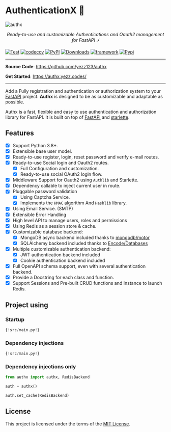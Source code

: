 # AuthenticationX 💫

![authx](https://user-images.githubusercontent.com/52716203/136962014-280d82b0-0640-4ee5-9a11-b451b338f6d8.png)

<p align="center">
    <em>Ready-to-use and customizable Authentications and Oauth2 management for FastAPI ⚡</em>
</p>

[![Test](https://github.com/yezz123/authx/actions/workflows/test.yml/badge.svg)](https://github.com/yezz123/authx/actions/workflows/test.yml)
[![codecov](https://codecov.io/gh/yezz123/AuthX/branch/main/graph/badge.svg?token=3j5znCNzDp)](https://codecov.io/gh/yezz123/AuthX)
[![PyPI](https://badge.fury.io/py/authx.svg)](https://badge.fury.io/py/authx)
[![Downloads](https://pepy.tech/badge/authx)](https://pepy.tech/project/authx)
[![framework](https://img.shields.io/badge/Framework-FastAPI-blue?style)](https://fastapi.tiangolo.com/)
[![Pypi](https://img.shields.io/pypi/pyversions/AuthX.svg?color=%2334D058)](https://pypi.org/project/AuthX)
<!--  -->

---

**Source Code**: <https://github.com/yezz123/authx>

**Get Started**: <https://authx.yezz.codes/>

---

Add a Fully registration and authentication or authorization system to your [FastAPI](https://fastapi.tiangolo.com/) project. **Authx** is designed to be as customizable and adaptable as possible.

Authx is a fast, flexible and easy to use authentication and authorization library for FastAPI. It is built on top of [FastAPI](https://fastapi.tiangolo.com/) and [starlette](https://www.starlette.io/).

## Features

- [x] Support Python 3.8+.
- [x] Extensible base user model.
- [x] Ready-to-use register, login, reset password and verify e-mail routes.
- [x] Ready-to-use Social login and Oauth2 routes.
    - [X] Full Configuration and customization.
    - [x] Ready-to-use social OAuth2 login flow.
- [x] Middleware Support for Oauth2 using `Authlib` and Starlette.
- [x] Dependency callable to inject current user in route.
- [x] Pluggable password validation
    - [x] Using Captcha Service.
    - [x] Implements the `HMAC` algorithm And `Hashlib` library.
- [x] Using Email Service. (SMTP)
- [x] Extensible Error Handling
- [x] High level API to manage users, roles and permissions
- [x] Using Redis as a session store & cache.
- [x] Customizable database backend:
    - [x] MongoDB async backend included thanks to [mongodb/motor](https://github.com/mongodb/motor)
    - [x] SQLAlchemy backend included thanks to [Encode/Databases](https://github.com/encode/databases)
- [x] Multiple customizable authentication backend:
    - [x] JWT authentication backend included
    - [x] Cookie authentication backend included
- [x] Full OpenAPI schema support, even with several authentication backend.
- [x] Provide a Docstring for each class and function.
- [X] Support Sessions and Pre-built CRUD functions and Instance to launch Redis.

## Project using

### Startup

```py hl_lines="1 3 5-7 10-14 17"
{!src/main.py!}
```

### Dependency injections

```py hl_lines="20-22 26-28 32-34"
{!src/main.py!}
```

### Dependency injections only

```python
from authx import authx, RedisBackend

auth = authx()

auth.set_cache(RedisBackend)
```

## License

This project is licensed under the terms of the [MIT License](license.md).
